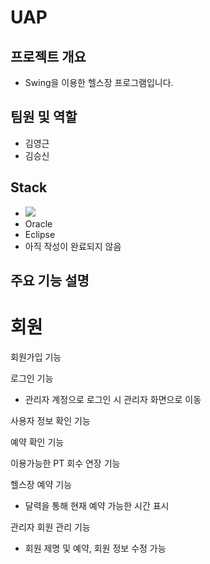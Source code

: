 # UAP
## 프로젝트 개요
+ Swing을 이용한 헬스장 프로그램입니다.
## 팀원 및 역할
+ 김영근
+ 김승신
## Stack
+ <img src="https://img.shields.io/badge/oracle-1572B6?style=for-the-badge&logo=oracle&logoColor=white"> 
+ Oracle
+ Eclipse
+ 아직 작성이 완료되지 않음
## 주요 기능 설명
# 회원
회원가입 기능

로그인 기능
+ 관리자 계정으로 로그인 시 관리자 화면으로 이동

사용자 정보 확인 기능

예약 확인 기능

이용가능한 PT 회수 연장 기능

헬스장 예약 기능
+ 달력을 통해 현재 예약 가능한 시간 표시

관리자 회원 관리 기능
+ 회원 제명 및 예약, 회원 정보 수정 가능
